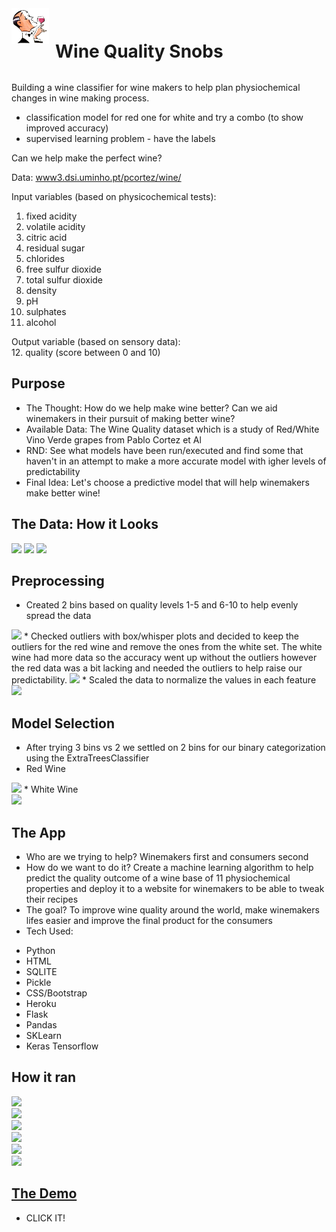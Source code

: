 <img style="float:left;padding-right:10px;width:60px;" src="app/static/images/snob.png">
<h1 style="line-height:60px;">Wine Quality Snobs</h1>
Building a wine classifier for wine makers to help plan physiochemical changes in wine making process.

* classification model for red one for white and try a combo (to show improved accuracy)
* supervised learning problem - have the labels


Can we help make the perfect wine?



Data: [www3.dsi.uminho.pt/pcortez/wine/](http://www3.dsi.uminho.pt/pcortez/wine/)



Input variables (based on physicochemical tests): 
1. fixed acidity
2. volatile acidity
3. citric acid
4. residual sugar
5. chlorides
6. free sulfur dioxide
7. total sulfur dioxide
8. density
9. pH
10. sulphates
11. alcohol

Output variable (based on sensory data):
<br>
12. quality (score between 0 and 10)


## Purpose 

* The Thought: How do we help make wine better? Can we aid winemakers in their pursuit of making better wine?
* Available Data: The Wine Quality dataset which is a study of Red/White Vino Verde grapes from Pablo Cortez et Al
* RND: See what models have been run/executed and find some that haven't in an attempt to make a more accurate model with igher levels of predictability
* Final Idea: Let's choose a predictive model that will help winemakers make better wine!

## The Data: How it Looks
<img src="/Users/smith/Desktop/GitHub Repos/Wine-Quality-Snobs/Resources/Images/white_wine_df.png">
<img src="/Users/smith/Desktop/GitHub Repos/Wine-Quality-Snobs/Resources/Images/white_wine_describe.png">
<img src="/Users/smith/Desktop/GitHub Repos/Wine-Quality-Snobs/Resources/Images/red_wine_describe.png">


## Preprocessing
* Created 2 bins based on quality levels 1-5 and 6-10 to help evenly spread the data <br>
<img src="/Users/smith/Desktop/GitHub Repos/Wine-Quality-Snobs/Resources/Images/Qualitycode.png">
* Checked outliers with box/whisper plots and decided to keep the outliers for the red wine and remove the ones from the white set. The white wine had more data so the accuracy went up without the outliers however the red data was a bit lacking and needed the outliers to help raise our predictability.
<img src="/Users/smith/Desktop/GitHub Repos/Wine-Quality-Snobs/Resources/Images/outlier_removal.png">
* Scaled the data to normalize the values in each feature <br>
<img src="/Users/smith/Desktop/GitHub Repos/Wine-Quality-Snobs/Resources/Images/scaling.png">

## Model Selection

* After trying 3 bins vs 2 we settled on 2 bins for our binary categorization using the ExtraTreesClassifier <br>
* Red Wine <br>
<img src="/Users/smith/Desktop/GitHub Repos/Wine-Quality-Snobs/Resources/Images/red_trees.png">
* White Wine <br>
<img src="/Users/smith/Desktop/GitHub Repos/Wine-Quality-Snobs/Resources/Images/white_trees.png">


## The App
* Who are we trying to help? Winemakers first and consumers second
* How do we want to do it? Create a machine learning algorithm to help predict the quality outcome of a wine base of 11 physiochemical properties and deploy it to a website for winemakers to be able to tweak their recipes
* The goal? To improve wine quality around the world, make winemakers lifes easier and improve the final product for the consumers
* Tech Used:
 - Python
 - HTML
 - SQLITE
 - Pickle
 - CSS/Bootstrap
 - Heroku
 - Flask
 - Pandas
 - SKLearn
 - Keras Tensorflow
 ## How it ran <br>
 <img src="/Users/smith/Desktop/GitHub Repos/Wine-Quality-Snobs/Resources/Images/getwinescorefunction.png">
 <br>
 <img src="/Users/smith/Desktop/GitHub Repos/Wine-Quality-Snobs/Resources/Images/getwinescorefunction2.png">
 <br>
 <img src="/Users/smith/Desktop/GitHub Repos/Wine-Quality-Snobs/Resources/Images/processmodel.png">
 <br>
 <img src="/Users/smith/Desktop/GitHub Repos/Wine-Quality-Snobs/Resources/Images/processmodel2.png">
 <br>
 <img src="/Users/smith/Desktop/GitHub Repos/Wine-Quality-Snobs/Resources/Images/processmodel3.png">
 <br>
 <img src="/Users/smith/Desktop/GitHub Repos/Wine-Quality-Snobs/Resources/Images/red_pickle.png">


## [The Demo](https://wine-quality-snobs.herokuapp.com/)
* CLICK IT!

